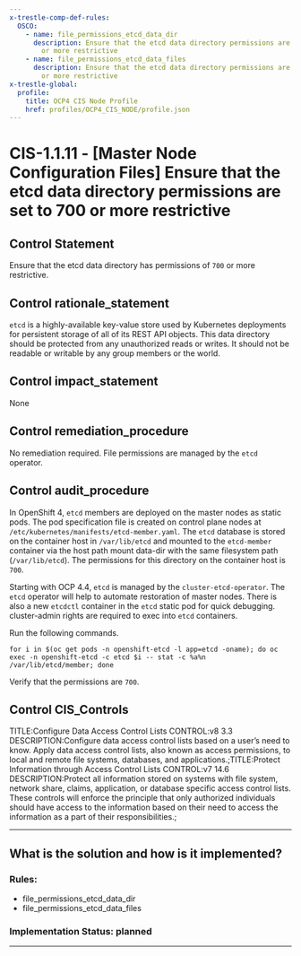 ```yaml
---
x-trestle-comp-def-rules:
  OSCO:
    - name: file_permissions_etcd_data_dir
      description: Ensure that the etcd data directory permissions are set to 700
        or more restrictive
    - name: file_permissions_etcd_data_files
      description: Ensure that the etcd data directory permissions are set to 700
        or more restrictive
x-trestle-global:
  profile:
    title: OCP4 CIS Node Profile
    href: profiles/OCP4_CIS_NODE/profile.json
---
```


# CIS-1.1.11 - \[Master Node Configuration Files\] Ensure that the etcd data directory permissions are set to 700 or more restrictive

## Control Statement

Ensure that the etcd data directory has permissions of `700` or more restrictive.

## Control rationale_statement

`etcd` is a highly-available key-value store used by Kubernetes deployments for persistent storage of all of its REST API objects. This data directory should be protected from any unauthorized reads or writes. It should not be readable or writable by any group members or the world.

## Control impact_statement

None

## Control remediation_procedure

No remediation required. File permissions are managed by the `etcd` operator.

## Control audit_procedure

In OpenShift 4, `etcd` members are deployed on the master nodes as static pods. The pod specification file is created on control plane nodes at `/etc/kubernetes/manifests/etcd-member.yaml`. The `etcd` database is stored on the container host in `/var/lib/etcd` and mounted to the `etcd-member` container via the host path mount data-dir with the same filesystem path (`/var/lib/etcd`). The permissions for this directory on the container host is `700`. 

Starting with OCP 4.4, `etcd` is managed by the `cluster-etcd-operator`. The `etcd` operator will help to automate restoration of master nodes. There is also a new `etcdctl` container in the `etcd` static pod for quick debugging. cluster-admin rights are required to exec into `etcd` containers.

Run the following commands.

```
for i in $(oc get pods -n openshift-etcd -l app=etcd -oname); do oc exec -n openshift-etcd -c etcd $i -- stat -c %a%n /var/lib/etcd/member; done
```

Verify that the permissions are `700`.

## Control CIS_Controls

TITLE:Configure Data Access Control Lists CONTROL:v8 3.3 DESCRIPTION:Configure data access control lists based on a user’s need to know. Apply data access control lists, also known as access permissions, to local and remote file systems, databases, and applications.;TITLE:Protect Information through Access Control Lists CONTROL:v7 14.6 DESCRIPTION:Protect all information stored on systems with file system, network share, claims, application, or database specific access control lists. These controls will enforce the principle that only authorized individuals should have access to the information based on their need to access the information as a part of their responsibilities.;

______________________________________________________________________

## What is the solution and how is it implemented?

<!-- For implementation status enter one of: implemented, partial, planned, alternative, not-applicable -->

<!-- Note that the list of rules under ### Rules: is read-only and changes will not be captured after assembly to JSON -->

<!-- Add control implementation description here for control: CIS-1.1.11 -->

### Rules:

  - file_permissions_etcd_data_dir
  - file_permissions_etcd_data_files

### Implementation Status: planned

______________________________________________________________________
